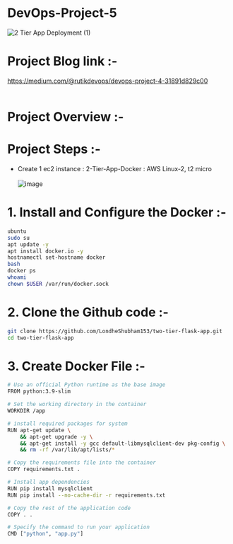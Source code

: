 # DevOps-Project-5

![2 Tier App Deployment (1)](https://github.com/rutikdevops/DevOps-Project-5/assets/109506158/5fc26e1e-e8f7-48f5-a71f-342dff3ef608)


# Project Blog link :-
https://medium.com/@rutikdevops/devops-project-4-31891d829c00
<br></br>

# Project Overview :-

# Project Steps :-
- Create 1 ec2 instance :
2-Tier-App-Docker    : AWS Linux-2, t2 micro
<br></br>
![image](https://github.com/rutikdevops/DevOps-Project-5/assets/109506158/a2e3083b-e690-4709-9904-7c5549d78295)

# 1. Install and Configure the Docker :-
```bash
ubuntu
sudo su
apt update -y
apt install docker.io -y
hostnamectl set-hostname docker
bash
docker ps
whoami
chown $USER /var/run/docker.sock
```
# 2. Clone the Github code :-
```bash
git clone https://github.com/LondheShubham153/two-tier-flask-app.git
cd two-tier-flask-app
```
# 3. Create Docker File :-
```bash
# Use an official Python runtime as the base image
FROM python:3.9-slim

# Set the working directory in the container
WORKDIR /app

# install required packages for system
RUN apt-get update \
    && apt-get upgrade -y \
    && apt-get install -y gcc default-libmysqlclient-dev pkg-config \
    && rm -rf /var/lib/apt/lists/*

# Copy the requirements file into the container
COPY requirements.txt .

# Install app dependencies
RUN pip install mysqlclient
RUN pip install --no-cache-dir -r requirements.txt

# Copy the rest of the application code
COPY . .

# Specify the command to run your application
CMD ["python", "app.py"]
```












